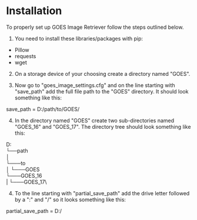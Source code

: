 <h1>Installation</h1>

To properly set up GOES Image Retriever follow the steps outlined below.

1. You need to install these libraries/packages with pip:
- Pillow
- requests
- wget

2. On a storage device of your choosing create a directory named "GOES".

3. Now go to "goes_image_settings.cfg" and on the line starting with "save_path" add the full file path to the "GOES" directory.
It should look something like this:

save_path = D:/path/to/GOES/

4. In the directory named "GOES" create two sub-directories named "GOES_16" and "GOES_17".
The directory tree should look something like this:

D:\
└──path\
   │   
   └───to\
       │
       └───GOES\
           └───GOES_16\
           |
           └───GOES_17\


4. To the line starting with "partial_save_path" add the drive letter followed by a ":" and "/"
so it looks something like this:

partial_save_path = D:/